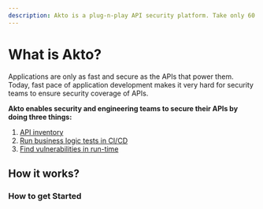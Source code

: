 ```yaml
---
description: Akto is a plug-n-play API security platform. Take only 60 secs to get started.
---
```


# What is Akto?

Applications are only as fast and secure as the APIs that power them. Today, fast pace of application development makes it very hard for security teams to ensure security coverage of APIs.&#x20;

**Akto enables security and engineering teams to secure their APIs by doing three things:**

1. [API inventory](broken-reference)
2. [Run business logic tests in CI/CD](broken-reference)
3. [Find vulnerabilities in run-time](api-inventory/sensitive-data.md)

## How it works?



### How to get Started
